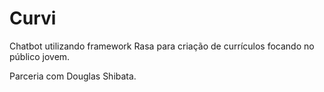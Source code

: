 # Curvi

Chatbot utilizando framework Rasa para criação de currículos focando no público jovem.

Parceria com Douglas Shibata.
